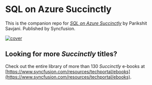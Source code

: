 # SQL on Azure Succinctly

This is the companion repo for [*SQL on Azure Succinctly*](https://www.syncfusion.com/resources/techportal/details/ebooks/sqlazure) by Parikshit Savjani. Published by Syncfusion.

[![cover](https://github.com/SyncfusionSuccinctlyE-Books/SQL-on-Azure-Succinctly/blob/master/cover.png)](https://www.syncfusion.com/resources/techportal/details/ebooks/sqlazure)

## Looking for more _Succinctly_ titles?

Check out the entire library of more than 130 _Succinctly_ e-books at [https://www.syncfusion.com/resources/techportal/ebooks](https://www.syncfusion.com/resources/techportal/ebooks).

